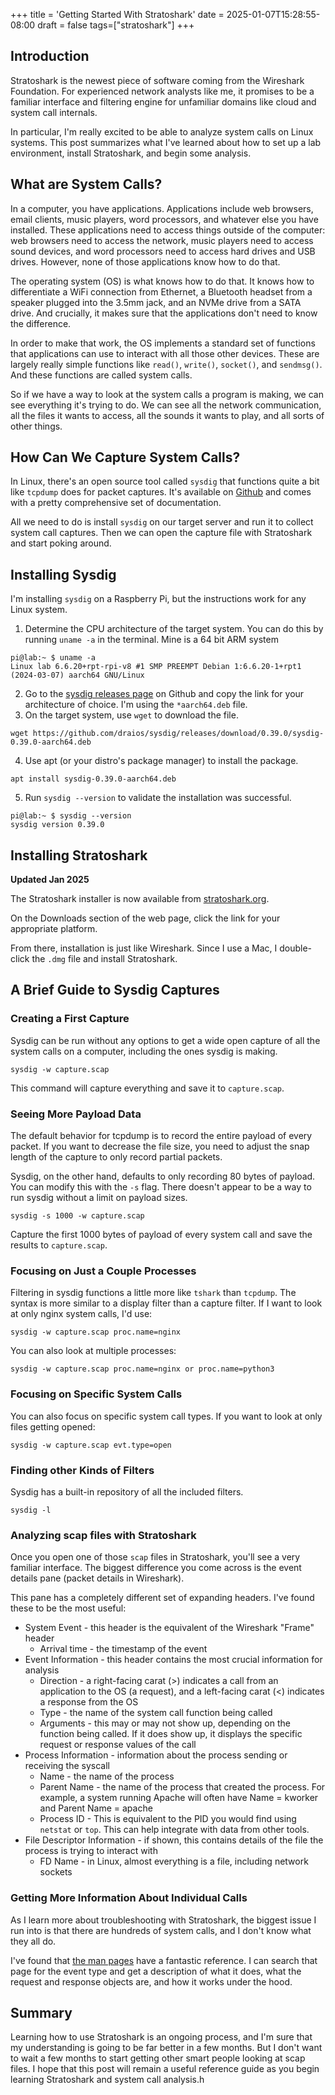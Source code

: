 +++
title = 'Getting Started With Stratoshark'
date = 2025-01-07T15:28:55-08:00
draft = false
tags=["stratoshark"]
+++

## Introduction

Stratoshark is the newest piece of software coming from the Wireshark Foundation. For experienced network analysts like me, it promises to be a familiar interface and filtering engine for unfamiliar domains like cloud and system call internals.

In particular, I'm really excited to be able to analyze system calls on Linux systems. This post summarizes what I've learned about how to set up a lab environment, install Stratoshark, and begin some analysis.

## What are System Calls?

In a computer, you have applications. Applications include web browsers, email clients, music players, word processors, and whatever else you have installed. These applications need to access things outside of the computer: web browsers need to access the network, music players need to access sound devices, and word processors need to access hard drives and USB drives. However, none of those applications know how to do that.

The operating system (OS) is what knows how to do that. It knows how to differentiate a WiFi connection from Ethernet, a Bluetooth headset from a speaker plugged into the 3.5mm jack, and an NVMe drive from a SATA drive. And crucially, it makes sure that the applications don't need to know the difference.

In order to make that work, the OS implements a standard set of functions that applications can use to interact with all those other devices. These are largely really simple functions like `read()`, `write()`, `socket()`, and `sendmsg()`. And these functions are called system calls.

So if we have a way to look at the system calls a program is making, we can see everything it's trying to do. We can see all the network communication, all the files it wants to access, all the sounds it wants to play, and all sorts of other things.

## How Can We Capture System Calls?

In Linux, there's an open source tool called `sysdig` that functions quite a bit like `tcpdump` does for packet captures. It's available on [Github](https://github.com/draios/sysdig) and comes with a pretty comprehensive set of documentation.

All we need to do is install `sysdig` on our target server and run it to collect system call captures. Then we can open the capture file with Stratoshark and start poking around.

## Installing Sysdig

I'm installing `sysdig` on a Raspberry Pi, but the instructions work for any Linux system.

1. Determine the CPU architecture of the target system. You can do this by running `uname -a` in the terminal. Mine is a 64 bit ARM system
```
pi@lab:~ $ uname -a
Linux lab 6.6.20+rpt-rpi-v8 #1 SMP PREEMPT Debian 1:6.6.20-1+rpt1 (2024-03-07) aarch64 GNU/Linux
```
2. Go to the [sysdig releases page](https://github.com/draios/sysdig/releases) on Github and copy the link for your architecture of choice. I'm using the `*aarch64.deb` file.
3. On the target system, use `wget` to download the file.
```
wget https://github.com/draios/sysdig/releases/download/0.39.0/sysdig-0.39.0-aarch64.deb
```
4. Use apt (or your distro's package manager) to install the package.
```
apt install sysdig-0.39.0-aarch64.deb
```
5. Run `sysdig --version` to validate the installation was successful.
```
pi@lab:~ $ sysdig --version
sysdig version 0.39.0
```

## Installing Stratoshark

**Updated Jan 2025**

The Stratoshark installer is now available from [stratoshark.org](https://stratoshark.org/).

On the Downloads section of the web page, click the link for your appropriate platform.

From there, installation is just like Wireshark. Since I use a Mac, I double-click the `.dmg` file and install Stratoshark.

## A Brief Guide to Sysdig Captures

### Creating a First Capture

Sysdig can be run without any options to get a wide open capture of all the system calls on a computer, including the ones sysdig is making.

```
sysdig -w capture.scap
```
This command will capture everything and save it to `capture.scap`. 

### Seeing More Payload Data

The default behavior for tcpdump is to record the entire payload of every packet. If you want to decrease the file size, you need to adjust the snap length of the capture to only record partial packets.

Sysdig, on the other hand, defaults to only recording 80 bytes of payload. You can modify this with the `-s` flag. There doesn't appear to be a way to run sysdig without a limit on payload sizes.

```
sysdig -s 1000 -w capture.scap
```
Capture the first 1000 bytes of payload of every system call and save the results to `capture.scap`. 

### Focusing on Just a Couple Processes

Filtering in sysdig functions a little more like `tshark` than `tcpdump`. The syntax is more similar to a display filter than a capture filter. If I want to look at only nginx system calls, I'd use:

```
sysdig -w capture.scap proc.name=nginx
```

You can also look at multiple processes:

```
sysdig -w capture.scap proc.name=nginx or proc.name=python3
```

### Focusing on Specific System Calls

You can also focus on specific system call types. If you want to look at only files getting opened:

```
sysdig -w capture.scap evt.type=open
```

### Finding other Kinds of Filters

Sysdig has a built-in repository of all the included filters.

```
sysdig -l
```

### Analyzing scap files with Stratoshark

Once you open one of those `scap` files in Stratoshark, you'll see a very familiar interface. The biggest difference you come across is the event details pane (packet details in Wireshark).

This pane has a completely different set of expanding headers. I've found these to be the most useful:

- System Event - this header is the equivalent of the Wireshark "Frame" header
	- Arrival time - the timestamp of the event
- Event Information - this header contains the most crucial information for analysis
	- Direction - a right-facing carat (>) indicates a call from an application to the OS (a request), and a left-facing carat (<) indicates a response from the OS
	- Type - the name of the system call function being called
	- Arguments - this may or may not show up, depending on the function being called. If it does show up, it displays the specific request or response values of the call
- Process Information - information about the process sending or receiving the syscall
	- Name - the name of the process
	- Parent Name - the name of the process that created the process. For example, a system running Apache will often have Name = kworker and Parent Name = apache
	- Process ID - This is equivalent to the PID you would find using `netstat` or `top`. This can help integrate with data from other tools.
- File Descriptor Information - if shown, this contains details of the file the process is trying to interact with
	- FD Name - in Linux, almost everything is a file, including network sockets

### Getting More Information About Individual Calls

As I learn more about troubleshooting with Stratoshark, the biggest issue I run into is that there are hundreds of system calls, and I don't know what they all do.

I've found that [the man pages](https://www.man7.org/linux/man-pages/man2/syscalls.2.html) have a fantastic reference. I can search that page for the event type and get a description of what it does, what the request and response objects are, and how it works under the hood.

## Summary

Learning how to use Stratoshark is an ongoing process, and I'm sure that my understanding is going to be far better in a few months. But I don't want to wait a few months to start getting other smart people looking at scap files. I hope that this post will remain a useful reference guide as you begin learning Stratoshark and system call analysis.h